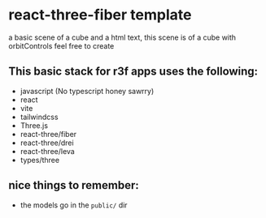# react-three-fiber template

a basic scene of a cube and a html text, this scene is of a cube with orbitControls feel free to create 

## This basic stack for r3f apps uses the following:
  
  - javascript (No typescript honey sawrry)
  - react
  - vite
  - tailwindcss
  - Three.js
  - react-three/fiber
  - react-three/drei
  - react-three/leva
  - types/three

## nice things to remember:

  - the models go in the `public/` dir

  
